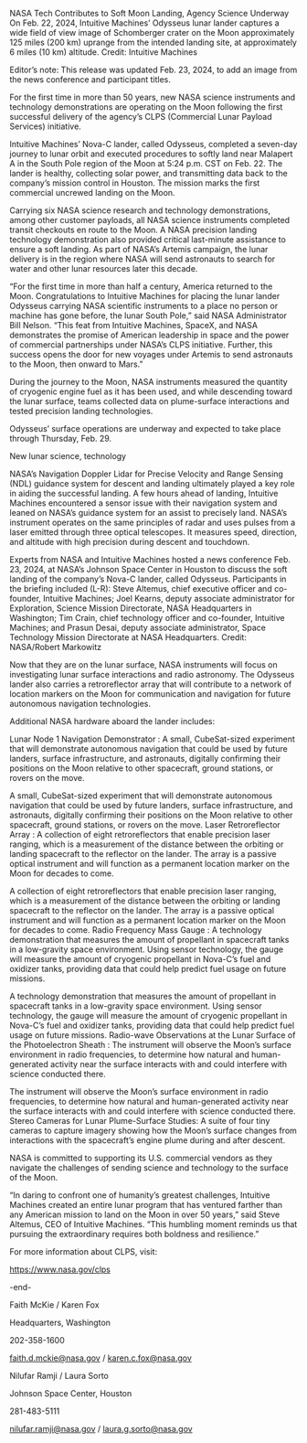 NASA Tech Contributes to Soft Moon Landing, Agency Science Underway 
 On Feb. 22, 2024, Intuitive Machines’ Odysseus lunar lander captures a wide field of view image of Schomberger crater on the Moon approximately 125 miles (200 km) uprange from the intended landing site, at approximately 6 miles (10 km) altitude. Credit: Intuitive Machines

Editor’s note: This release was updated Feb. 23, 2024, to add an image from the news conference and participant titles.

For the first time in more than 50 years, new NASA science instruments and technology demonstrations are operating on the Moon following the first successful delivery of the agency’s CLPS (Commercial Lunar Payload Services) initiative.

Intuitive Machines’ Nova-C lander, called Odysseus, completed a seven-day journey to lunar orbit and executed procedures to softly land near Malapert A in the South Pole region of the Moon at 5:24 p.m. CST on Feb. 22. The lander is healthy, collecting solar power, and transmitting data back to the company’s mission control in Houston. The mission marks the first commercial uncrewed landing on the Moon.

Carrying six NASA science research and technology demonstrations, among other customer payloads, all NASA science instruments completed transit checkouts en route to the Moon. A NASA precision landing technology demonstration also provided critical last-minute assistance to ensure a soft landing. As part of NASA’s Artemis campaign, the lunar delivery is in the region where NASA will send astronauts to search for water and other lunar resources later this decade.

“For the first time in more than half a century, America returned to the Moon. Congratulations to Intuitive Machines for placing the lunar lander Odysseus carrying NASA scientific instruments to a place no person or machine has gone before, the lunar South Pole,” said NASA Administrator Bill Nelson. “This feat from Intuitive Machines, SpaceX, and NASA demonstrates the promise of American leadership in space and the power of commercial partnerships under NASA’s CLPS initiative. Further, this success opens the door for new voyages under Artemis to send astronauts to the Moon, then onward to Mars.”

During the journey to the Moon, NASA instruments measured the quantity of cryogenic engine fuel as it has been used, and while descending toward the lunar surface, teams collected data on plume-surface interactions and tested precision landing technologies.

Odysseus’ surface operations are underway and expected to take place through Thursday, Feb. 29.

New lunar science, technology

NASA’s Navigation Doppler Lidar for Precise Velocity and Range Sensing (NDL) guidance system for descent and landing ultimately played a key role in aiding the successful landing. A few hours ahead of landing, Intuitive Machines encountered a sensor issue with their navigation system and leaned on NASA’s guidance system for an assist to precisely land. NASA’s instrument operates on the same principles of radar and uses pulses from a laser emitted through three optical telescopes. It measures speed, direction, and altitude with high precision during descent and touchdown.

Experts from NASA and Intuitive Machines hosted a news conference Feb. 23, 2024, at NASA’s Johnson Space Center in Houston to discuss the soft landing of the company’s Nova-C lander, called Odysseus. Participants in the briefing included (L-R): Steve Altemus, chief executive officer and co-founder, Intuitive Machines; Joel Kearns, deputy associate administrator for Exploration, Science Mission Directorate, NASA Headquarters in Washington; Tim Crain, chief technology officer and co-founder, Intuitive Machines; and Prasun Desai, deputy associate administrator, Space Technology Mission Directorate at NASA Headquarters. Credit: NASA/Robert Markowitz

Now that they are on the lunar surface, NASA instruments will focus on investigating lunar surface interactions and radio astronomy. The Odysseus lander also carries a retroreflector array that will contribute to a network of location markers on the Moon for communication and navigation for future autonomous navigation technologies.

Additional NASA hardware aboard the lander includes:

Lunar Node 1 Navigation Demonstrator : A small, CubeSat-sized experiment that will demonstrate autonomous navigation that could be used by future landers, surface infrastructure, and astronauts, digitally confirming their positions on the Moon relative to other spacecraft, ground stations, or rovers on the move.

A small, CubeSat-sized experiment that will demonstrate autonomous navigation that could be used by future landers, surface infrastructure, and astronauts, digitally confirming their positions on the Moon relative to other spacecraft, ground stations, or rovers on the move. Laser Retroreflector Array : A collection of eight retroreflectors that enable precision laser ranging, which is a measurement of the distance between the orbiting or landing spacecraft to the reflector on the lander. The array is a passive optical instrument and will function as a permanent location marker on the Moon for decades to come.

A collection of eight retroreflectors that enable precision laser ranging, which is a measurement of the distance between the orbiting or landing spacecraft to the reflector on the lander. The array is a passive optical instrument and will function as a permanent location marker on the Moon for decades to come. Radio Frequency Mass Gauge : A technology demonstration that measures the amount of propellant in spacecraft tanks in a low-gravity space environment. Using sensor technology, the gauge will measure the amount of cryogenic propellant in Nova-C’s fuel and oxidizer tanks, providing data that could help predict fuel usage on future missions.

A technology demonstration that measures the amount of propellant in spacecraft tanks in a low-gravity space environment. Using sensor technology, the gauge will measure the amount of cryogenic propellant in Nova-C’s fuel and oxidizer tanks, providing data that could help predict fuel usage on future missions. Radio-wave Observations at the Lunar Surface of the Photoelectron Sheath : The instrument will observe the Moon’s surface environment in radio frequencies, to determine how natural and human-generated activity near the surface interacts with and could interfere with science conducted there.

The instrument will observe the Moon’s surface environment in radio frequencies, to determine how natural and human-generated activity near the surface interacts with and could interfere with science conducted there. Stereo Cameras for Lunar Plume-Surface Studies: A suite of four tiny cameras to capture imagery showing how the Moon’s surface changes from interactions with the spacecraft’s engine plume during and after descent.

NASA is committed to supporting its U.S. commercial vendors as they navigate the challenges of sending science and technology to the surface of the Moon.

“In daring to confront one of humanity’s greatest challenges, Intuitive Machines created an entire lunar program that has ventured farther than any American mission to land on the Moon in over 50 years,” said Steve Altemus, CEO of Intuitive Machines. “This humbling moment reminds us that pursuing the extraordinary requires both boldness and resilience.”

For more information about CLPS, visit:

https://www.nasa.gov/clps

-end-

Faith McKie / Karen Fox

Headquarters, Washington

202-358-1600

faith.d.mckie@nasa.gov / karen.c.fox@nasa.gov

Nilufar Ramji / Laura Sorto

Johnson Space Center, Houston

281-483-5111

nilufar.ramji@nasa.gov / laura.g.sorto@nasa.gov